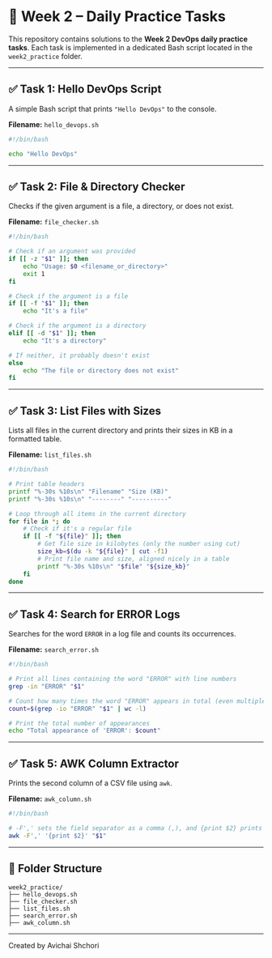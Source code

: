 # 🧪 Week 2 – Daily Practice Tasks

This repository contains solutions to the **Week 2 DevOps daily practice tasks**. Each task is implemented in a dedicated Bash script located in the `week2_practice` folder.

---

## ✅ Task 1: Hello DevOps Script

A simple Bash script that prints `"Hello DevOps"` to the console.

**Filename:** `hello_devops.sh`

```bash
#!/bin/bash

echo "Hello DevOps"
```

---

## ✅ Task 2: File & Directory Checker

Checks if the given argument is a file, a directory, or does not exist.

**Filename:** `file_checker.sh`

```bash
#!/bin/bash

# Check if an argument was provided
if [[ -z "$1" ]]; then
    echo "Usage: $0 <filename_or_directory>"
    exit 1
fi

# Check if the argument is a file
if [[ -f "$1" ]]; then
    echo "It's a file"

# Check if the argument is a directory
elif [[ -d "$1" ]]; then
    echo "It's a directory"

# If neither, it probably doesn't exist
else
    echo "The file or directory does not exist"
fi
```

---

## ✅ Task 3: List Files with Sizes

Lists all files in the current directory and prints their sizes in KB in a formatted table.

**Filename:** `list_files.sh`

```bash
#!/bin/bash

# Print table headers
printf "%-30s %10s\n" "Filename" "Size (KB)"
printf "%-30s %10s\n" "--------" "----------"

# Loop through all items in the current directory
for file in *; do
    # Check if it's a regular file
    if [[ -f "${file}" ]]; then
        # Get file size in kilobytes (only the number using cut)
        size_kb=$(du -k "${file}" | cut -f1)
        # Print file name and size, aligned nicely in a table
        printf "%-30s %10s\n" "$file" "${size_kb}"
    fi
done
```

---

## ✅ Task 4: Search for ERROR Logs

Searches for the word `ERROR` in a log file and counts its occurrences.

**Filename:** `search_error.sh`

```bash
#!/bin/bash

# Print all lines containing the word "ERROR" with line numbers
grep -in "ERROR" "$1"

# Count how many times the word "ERROR" appears in total (even multiple times in the same line)
count=$(grep -io "ERROR" "$1" | wc -l)

# Print the total number of appearances
echo "Total appearance of 'ERROR': $count"
```

---

## ✅ Task 5: AWK Column Extractor

Prints the second column of a CSV file using `awk`.

**Filename:** `awk_column.sh`

```bash
#!/bin/bash

# -F',' sets the field separator as a comma (,), and {print $2} prints the second column from each line of the file provided as the first argument ("$1")
awk -F',' '{print $2}' "$1"
```

---

## 📁 Folder Structure

```
week2_practice/
├── hello_devops.sh
├── file_checker.sh
├── list_files.sh
├── search_error.sh
├── awk_column.sh
```

---

Created by Avichai Shchori
